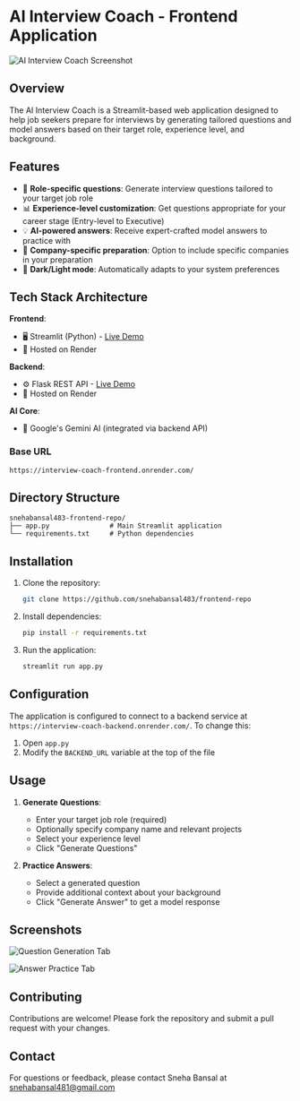 # AI Interview Coach - Frontend Application

![AI Interview Coach Screenshot]()

## Overview

The AI Interview Coach is a Streamlit-based web application designed to help job seekers prepare for interviews by generating tailored questions and model answers based on their target role, experience level, and background.

## Features

- 🎯 **Role-specific questions**: Generate interview questions tailored to your target job role
- 📊 **Experience-level customization**: Get questions appropriate for your career stage (Entry-level to Executive)
- 💡 **AI-powered answers**: Receive expert-crafted model answers to practice with
- 🏢 **Company-specific preparation**: Option to include specific companies in your preparation
- 🌙 **Dark/Light mode**: Automatically adapts to your system preferences

## Tech Stack Architecture

**Frontend**: 
- 🖥️ Streamlit (Python) - [Live Demo](https://interview-coach-frontend.onrender.com/)
- 🚀 Hosted on Render

**Backend**: 
- ⚙️ Flask REST API - [Live Demo](https://interview-coach-backend.onrender.com/)
- 🚀 Hosted on Render

**AI Core**:
- 🧠 Google's Gemini AI (integrated via backend API)

### Base URL
`https://interview-coach-frontend.onrender.com/`

## Directory Structure

```
snehabansal483-frontend-repo/
├── app.py               # Main Streamlit application
└── requirements.txt     # Python dependencies
```

## Installation

1. Clone the repository:
   ```bash
   git clone https://github.com/snehabansal483/frontend-repo
   ```

2. Install dependencies:
   ```bash
   pip install -r requirements.txt
   ```

3. Run the application:
   ```bash
   streamlit run app.py
   ```

## Configuration

The application is configured to connect to a backend service at `https://interview-coach-backend.onrender.com/`. To change this:

1. Open `app.py`
2. Modify the `BACKEND_URL` variable at the top of the file

## Usage

1. **Generate Questions**:
   - Enter your target job role (required)
   - Optionally specify company name and relevant projects
   - Select your experience level
   - Click "Generate Questions"

2. **Practice Answers**:
   - Select a generated question
   - Provide additional context about your background
   - Click "Generate Answer" to get a model response

## Screenshots

![Question Generation Tab]() 

![Answer Practice Tab]() 

## Contributing

Contributions are welcome! Please fork the repository and submit a pull request with your changes.

## Contact

For questions or feedback, please contact Sneha Bansal at snehabansal481@gmail.com

